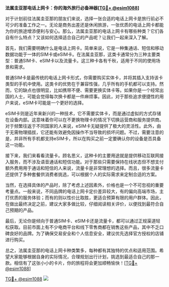 **法属圭亚那电话上网卡：你的海外旅行必备神器[[TG💪+ @esim1088](https://t.me/s/esim1088)]**

对于计划前往法属圭亚那的朋友们来说，选择一张合适的电话上网卡是旅行前必不可少的准备工作之一。无论是商务出差还是休闲旅游，一张优质的电话上网卡都能为你的旅途增添便利与安心。那么，法属圭亚那的电话上网卡有哪些种类？它们各自有什么特点？又该如何选择适合自己的产品呢？让我们一起来深入了解。

首先，我们需要明确什么是电话上网卡。简单来说，它是一种集通话、短信和移动数据功能于一体的SIM卡或eSIM卡。在法属圭亚那，这类卡通常分为三种主要类型：普通SIM卡、eSIM卡以及流量卡。这三种卡各有千秋，适用于不同的使用场景和需求。

普通SIM卡是最传统的电话上网卡形式，你需要购买实体卡，并将其插入支持该卡类型的手机中使用。这类卡的优势在于兼容性强，几乎所有的手机都可以支持。然而，它的缺点也很明显，比如携带不便、需要更换实体卡等。如果你是一个经常出国的人士，可能会觉得每次换卡都是一件麻烦事。因此，对于那些追求便捷性的用户来说，eSIM卡可能是一个更好的选择。

eSIM卡则是近年来新兴的一种技术，它不需要实体卡，而是通过虚拟的方式存储在设备内部。这意味着你可以在不更换物理卡的情况下切换运营商和服务提供商。对于频繁往返于不同国家的人来说，eSIM卡无疑提供了极大的灵活性。此外，由于无需物理插拔，它还能有效避免因操作不当导致的损坏问题。不过，需要注意的是，并非所有手机都支持eSIM卡，所以在购买之前一定要确认你的设备是否具备这一功能。

接下来，我们来看看流量卡。顾名思义，这种卡的主要用途就是提供移动互联网接入服务，而不涉及语音通话和短信功能。对于那些只需要保持在线状态但不想支付额外费用用于通话和短信的人来说，流量卡是非常理想的选择。而且，很多流量卡还提供了多种套餐供消费者挑选，可以根据个人的实际需求来定制合适的方案。

当然，在选择具体的产品时，除了考虑上述因素外，价格也是一个不可忽视的重要考量点。一般来说，不同品牌的电话上网卡定价差异较大，有的偏向高端市场，主打优质的服务体验；而有的则以性价比取胜，更适合预算有限的用户群体。因此，在做出最终决定之前，建议大家多做比较，仔细阅读相关评价，以便找到最符合自己预期的产品。

最后，无论你是倾向于普通SIM卡、eSIM卡还是流量卡，都可以通过正规渠道轻松获取。目前市面上有不少电商平台和线下零售商都在销售这些产品，其中不乏口碑良好的品牌。为了确保交易安全和个人信息安全，建议优先选择官方授权的店铺进行购买。

总之，法属圭亚那的电话上网卡种类繁多，每种都有其独特的优点和适用范围。希望大家能够根据自身的实际情况，合理规划出行计划，挑选到最适合自己的那一款。相信有了这张小小的卡片，你的旅程将会更加顺畅愉快！[[TG💪+ @esim1088](https://t.me/s/esim1088)]

[TG💪+ @esim1088](https://t.me/s/esim1088) ![](https://i.postimg.cc/4NQfJmqS/Snipaste-2025-05-13-00-14-12.png)